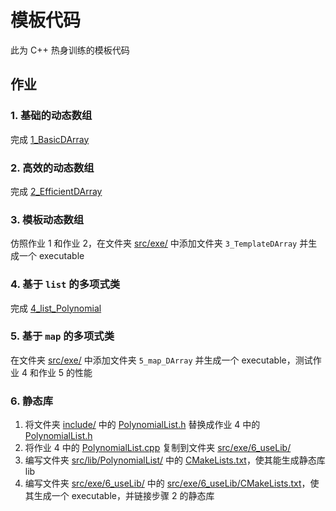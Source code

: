 # 模板代码

此为 C++ 热身训练的模板代码

## 作业

### 1. 基础的动态数组

完成 [1_BasicDArray](src/exe/1_BasicDArray) 

### 2. 高效的动态数组

完成 [2_EfficientDArray](src/exe/2_EfficientDArray) 

### 3. 模板动态数组

仿照作业 1 和作业 2，在文件夹 [src/exe/](src/exe) 中添加文件夹 `3_TemplateDArray` 并生成一个 executable

### 4. 基于 `list` 的多项式类

完成 [4_list_Polynomial](src/exe/4_list_Polynomial) 

###  5. 基于 `map` 的多项式类

在文件夹 [src/exe/](src/exe) 中添加文件夹 `5_map_DArray` 并生成一个 executable，测试作业 4 和作业 5 的性能

### 6. 静态库

1. 将文件夹 [include/](include/) 中的 [PolynomialList.h](include/PolynomialList.h) 替换成作业 4 中的 [PolynomialList.h](src/exe/4_list_Polynomial/PolynomialList.h) 
2. 将作业 4 中的 [PolynomialList.cpp](src/exe/4_list_Polynomial/PolynomialList.cpp) 复制到文件夹 [src/exe/6_useLib/](src/exe/6_useLib/) 
3. 编写文件夹 [src/lib/PolynomialList/](src/lib/PolynomialList/) 中的 [CMakeLists.txt](src/lib/PolynomialList/CMakeLists.txt)，使其能生成静态库 lib
4. 编写文件夹 [src/exe/6_useLib/](src/exe/6_useLib/) 中的 [src/exe/6_useLib/CMakeLists.txt](src/exe/6_useLib/CMakeLists.txt)，使其生成一个 executable，并链接步骤 2 的静态库

